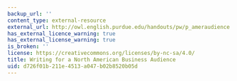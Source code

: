 ```yaml
---
backup_url: ''
content_type: external-resource
external_url: http://owl.english.purdue.edu/handouts/pw/p_ameraudience.html
has_external_licence_warning: true
has_external_license_warning: true
is_broken: ''
license: https://creativecommons.org/licenses/by-nc-sa/4.0/
title: Writing for a North American Business Audience
uid: d726f01b-211e-4513-a047-b02b8520b05d
---
```

